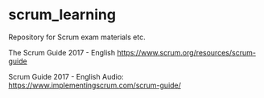 # scrum_learning
Repository for Scrum exam materials etc.


The Scrum Guide 2017 - English
https://www.scrum.org/resources/scrum-guide


Scrum Guide 2017 - English Audio:
https://www.implementingscrum.com/scrum-guide/
